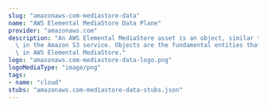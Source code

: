 ```yaml
---
slug: "amazonaws-com-mediastore-data"
name: "AWS Elemental MediaStore Data Plane"
provider: "amazonaws.com"
description: "An AWS Elemental MediaStore asset is an object, similar to an object\
  \ in the Amazon S3 service. Objects are the fundamental entities that are stored\
  \ in AWS Elemental MediaStore."
logo: "amazonaws.com-mediastore-data-logo.png"
logoMediaType: "image/png"
tags:
- name: "cloud"
stubs: "amazonaws.com-mediastore-data-stubs.json"
---
```

